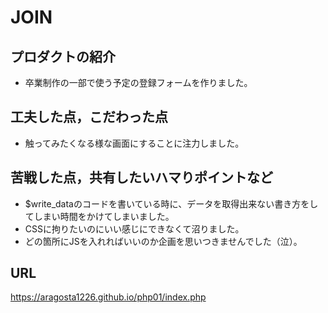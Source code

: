 # JOIN

## プロダクトの紹介

- 卒業制作の一部で使う予定の登録フォームを作りました。

## 工夫した点，こだわった点

- 触ってみたくなる様な画面にすることに注力しました。

## 苦戦した点，共有したいハマりポイントなど

- $write_dataのコードを書いている時に、データを取得出来ない書き方をしてしまい時間をかけてしまいました。
- CSSに拘りたいのにいい感じにできなくて沼りました。
- どの箇所にJSを入れればいいのか企画を思いつきませんでした（泣）。

## URL
https://aragosta1226.github.io/php01/index.php